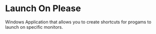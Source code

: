 # Launch On Please
Windows Application that allows you to create shortcuts for progams to launch on specific monitors. 
